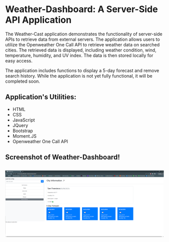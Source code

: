  <body>
    <h1>Weather-Dashboard: A Server-Side API Application</h1>
    <p>The Weather-Cast application demonstrates the functionality of server-side APIs to retrieve data from external servers. The application allows users to utilize the Openweather One Call API to retrieve weather data on searched cities. The retrieved data is displayed, including weather condition, wind, temperature, humidity, and UV index. The data is then stored locally for easy access.</p>
    <p>The application includes functions to display a 5-day forecast and remove search history. While the application is not yet fully functional, it will be completed soon.</p>
    <h2>Application's Utilities:</h2>
    <ul>
      <li>HTML</li>
      <li>CSS</li>
      <li>JavaScript</li>
      <li>JQuery</li>
      <li>Bootstrap</li>
      <li>Moment.JS</li>
      <li>Openweather One Call API</li>
    </ul>
 <h2>Screenshot of Weather-Dashboard!<h2>
  
  
![Current state of application](screenshott.png)

    
    
  </body>
